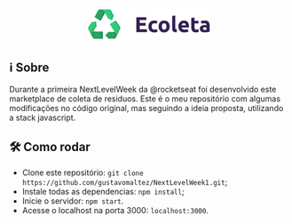 <h1 align="center">
    <img alt="Ecoleta" title="Ecoleta" src="./public/assets/logo.svg" width="220px" />
</h1>

## ℹ️ Sobre
Durante a primeira NextLevelWeek da @rocketseat foi desenvolvido este marketplace de coleta de residuos. Este é o meu repositório com algumas modificações no código original, mas seguindo a ideia proposta, utilizando a stack javascript.

## 🛠️ Como rodar
- Clone este repositório: `git clone https://github.com/gustavomaltez/NextLevelWeek1.git`;
- Instale todas as dependencias: `npm install`;
- Inicie o servidor: `npm start`.
- Acesse o localhost na porta 3000: `localhost:3000`.
